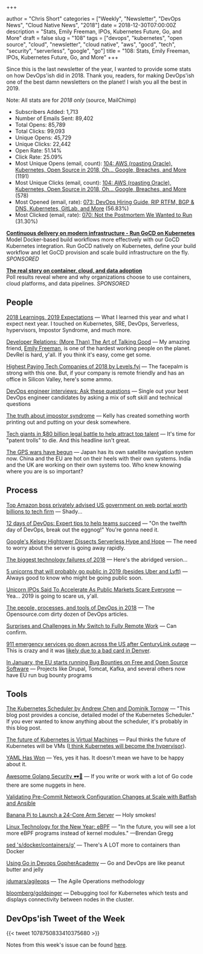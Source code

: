 +++

author = "Chris Short"
categories = ["Weekly", "Newsletter", "DevOps News", "Cloud Native News", "2018"]
date = 2018-12-30T07:00:00Z
description = "Stats, Emily Freeman, IPOs, Kubernetes Future, Go, and More"
draft = false
slug = "108"
tags = ["devops", "kubernetes", "open source", "cloud", "newsletter", "cloud native", "aws", "gocd", "tech", "security", "serverless", "google", "go"]
title = "108: Stats, Emily Freeman, IPOs, Kubernetes Future, Go, and More"
+++

Since this is the last newsletter of the year, I wanted to provide some stats on how DevOps'ish did in 2018. Thank you, readers, for making DevOps'ish one of the best damn newsletters on the planet! I wish you all the best in 2019.

Note: All stats are for *2018 only* (source, MailChimp)

* Subscribers Added: 1,713
* Number of Emails Sent: 89,402
* Total Opens: 85,789
* Total Clicks: 99,093
* Unique Opens: 45,729
* Unique Clicks: 22,442
* Open Rate: 51.14%
* Click Rate: 25.09%
* Most Unique Opens (email, count): [104: AWS (roasting Oracle), Kubernetes, Open Source in 2018, Oh... Google, Breaches, and More](https://devopsish.com/104/) (1191)
* Most Unique Clicks (email, count): [104: AWS (roasting Oracle), Kubernetes, Open Source in 2018, Oh... Google, Breaches, and More](https://devopsish.com/104/) (578)
* Most Opened (email, rate): [073: DevOps Hiring Guide, RIP RTFM, BGP & DNS, Kubernetes, GitLab, and More](https://devopsish.com/073/) (56.83%)
* Most Clicked (email, rate): [070: Not the Postmortem We Wanted to Run](https://devopsish.com/070/) (31.30%)

[**Continuous delivery on modern infrastructure - Run GoCD on Kubernetes**](https://www.gocd.org/kubernetes)  
Model Docker-based build workflows more effectively with our GoCD Kubernetes integration. Run GoCD natively on Kubernetes, define your build workflow and let GoCD provision and scale build infrastructure on the fly. *SPONSORED*

[**The real story on container, cloud, and data adoption**](https://www.oreilly.com/pub/cpc/175842)  
Poll results reveal where and why organizations choose to use containers, cloud platforms, and data pipelines. *SPONSORED*

## People

[2018 Learnings, 2019 Expectations](https://chrisshort.net/2018-learnings-2019-expectations/) — What I learned this year and what I expect next year. I touched on Kubernetes, SRE, DevOps, Serverless, hypervisors, Impostor Syndrome, and much more.

[Developer Relations: (More Than) The Art of Talking Good](https://emilyfreeman.io/blog/developer-relations-more-than-the-art-of-talking-good) — My amazing friend, [Emily Freeman](https://emilyfreeman.io/), is one of the hardest working people on the planet. DevRel is hard, y'all. If you think it's easy, come get some.

[Highest Paying Tech Companies of 2018 by Levels.fyi](https://www.levels.fyi/2018/) — The facepalm is strong with this one. But, if your company is remote friendly and has an office in Silicon Valley, here's some ammo.

[DevOps engineer interviews: Ask these questions](https://enterprisersproject.com/article/2018/12/hiring-devops-engineer-ask-these-questions) — Single out your best DevOps engineer candidates by asking a mix of soft skill and technical questions

[The truth about impostor syndrome](https://dev.to/kelly/the-truth-about-impostor-syndrome-165h) — Kelly has created something worth printing out and putting on your desk somewhere.

[Tech giants in $80 billion legal battle to help attract top talent](https://www.cnbc.com/2018/12/26/tech-giants-in-80-billion-legal-battle-to-help-attract-top-talent.html) — It's time for "patent trolls" to die. And this headline isn't great.

[The GPS wars have begun](https://techcrunch.com/2018/12/21/the-gps-wars-have-begun/) — Japan has its own satellite navigation system now. China and the EU are hot on their heels with their own systems. India and the UK are working on their own systems too. Who knew knowing where you are is so important?

## Process

[Top Amazon boss privately advised US government on web portal worth billions to tech firm](https://www.theguardian.com/technology/2018/dec/26/amazon-anne-rung-government-services-authority) — Shady...

[12 days of DevOps: Expert tips to help teams succeed](https://enterprisersproject.com/article/2018/12/12-days-devops-expert-tips-how-help-teams-succeed) — "On the twelfth day of DevOps, break out the eggnog!" You're gonna need it.

[Google's Kelsey Hightower Dissects Serverless Hype and Hope](https://thenewstack.io/googles-kelsey-hightower-dissects-serverless-hype-and-hope/) — The need to worry about the server is going away rapidly.

[The biggest technology failures of 2018](https://www.technologyreview.com/s/612646/the-biggest-technology-failures-of-2018/) — Here's the abridged version...

[5 unicorns that will probably go public in 2019 (besides Uber and Lyft)](https://techcrunch.com/2018/12/23/5-unicorns-that-will-probably-go-public-in-2019-besides-uber-and-lyft/) — Always good to know who might be going public soon.

[Unicorn IPOs Said To Accelerate As Public Markets Scare Everyone](https://news.crunchbase.com/news/unicorn-ipos-said-to-accelerate-as-public-markets-scare-everyone/) — Yea... 2019 is going to scare us, y'all.

[The people, processes, and tools of DevOps in 2018](https://opensource.com/article/18/12/top-devops) — The Opensource.com dirty dozen of DevOps articles.

[Surprises and Challenges in My Switch to Fully Remote Work](https://auth0.com/blog/surprises-in-my-switch-to-remote-work/) — Can confirm.

[911 emergency services go down across the US after CenturyLink outage](https://techcrunch.com/2018/12/28/911-service-outage-centurylink/) — This is crazy and it was [likely due to a bad card in Denver](https://www.geekwire.com/2018/report-huge-centurylink-outage-caused-bad-networking-card-colorado/).

[In January, the EU starts running Bug Bounties on Free and Open Source Software](https://juliareda.eu/2018/12/eu-fossa-bug-bounties/) — Projects like Drupal, Tomcat, Kafka, and several others now have EU run bug bounty programs

## Tools

[The Kubernetes Scheduler by Andrew Chen and Dominik Tornow](https://medium.com/@dominik.tornow/the-kubernetes-scheduler-cd429abac02f) — "This blog post provides a concise, detailed model of the Kubernetes Scheduler." If you ever wanted to know anything about the scheduler, it's probably in this blog post.

[The future of Kubernetes is Virtual Machines](https://tech.paulcz.net/blog/future-of-kubernetes-is-virtual-machines/) — Paul thinks the future of Kubernetes will be VMs ([I think Kubernetes will become the hypervisor](https://chrisshort.net/2018-learnings-2019-expectations/)).

[YAML Has Won](https://medium.com/@robmuh/yaml-has-won-ba5dae37e740) — Yes, yes it has. It doesn't mean we have to be happy about it.

[Awesome Golang Security 🕶🔐](https://dev.to/streichsbaer/awesome-golang-security--4d7) — If you write or work with a lot of Go code there are some nuggets in here.

[Validating Pre-Commit Network Configuration Changes at Scale with Batfish and Ansible](https://www.ansible.com/resources/webinars-training/validating-pre-commit-network-configuration-changes-at-scale-with-batfish-ansible)

[Banana Pi to Launch a 24-Core Arm Server](https://www.cnx-software.com/2018/12/26/banana-pi-24-core-arm-server/) — Holy smokes!

[Linux Technology for the New Year: eBPF](https://thenewstack.io/linux-technology-for-the-new-year-ebpf/) — "In the future, you will see a lot more eBPF programs instead of kernel modules." —Brendan Gregg

[sed 's/docker/containers/g'](https://opensource.com/article/18/12/sed-sdockercontainersg) — There's A LOT more to containers than Docker

[Using Go in Devops GopherAcademy](https://blog.gopheracademy.com/advent-2018/go-devops/) — Go and DevOps are like peanut butter and jelly

[jdumars/agileops](https://github.com/jdumars/agileops) — The Agile Operations methodology

[bloomberg/goldpinger](https://github.com/bloomberg/goldpinger) — Debugging tool for Kubernetes which tests and displays connectivity between nodes in the cluster.

## DevOps'ish Tweet of the Week

{{< tweet 1078750833410375680 >}}

Notes from this week's issue can be found [here](./notes/).
